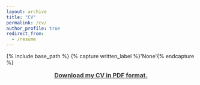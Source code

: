 ```yaml
---
layout: archive
title: "CV"
permalink: /cv/
author_profile: true
redirect_from:
  - /resume
---
```


{% include base_path %}
{% capture written_label %}'None'{% endcapture %}

<p style="line-height: 1.5;" align="center"><span style="font-size: medium;"><a style="line-height: 1.5;" href="https://github.com/phimeyer/phimeyer.github.io/blob/master/files/01_Academic%20CV_Philipp%20Meyer.pdf"><span style="color: #333333;"><span style="font-size: medium;"><b>Download my CV in PDF format.</b></span></span></a>
  
